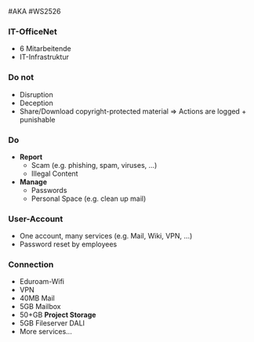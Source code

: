 #AKA #WS2526 
### IT-OfficeNet
- 6 Mitarbeitende
- IT-Infrastruktur
### Do not
- Disruption
- Deception
- Share/Download copyright-protected material
=> Actions are logged + punishable
### Do
- **Report**
	- Scam (e.g. phishing, spam, viruses, ...)
	- Illegal Content
- **Manage**
	- Passwords
	- Personal Space (e.g. clean up mail)
### User-Account
- One account, many services (e.g. Mail, Wiki, VPN, ...)
- Password reset by employees
### Connection
- Eduroam-Wifi
- VPN
- 40MB Mail
- 5GB Mailbox
- 50+GB **Project Storage**
- 5GB Fileserver DALI
- More services...
